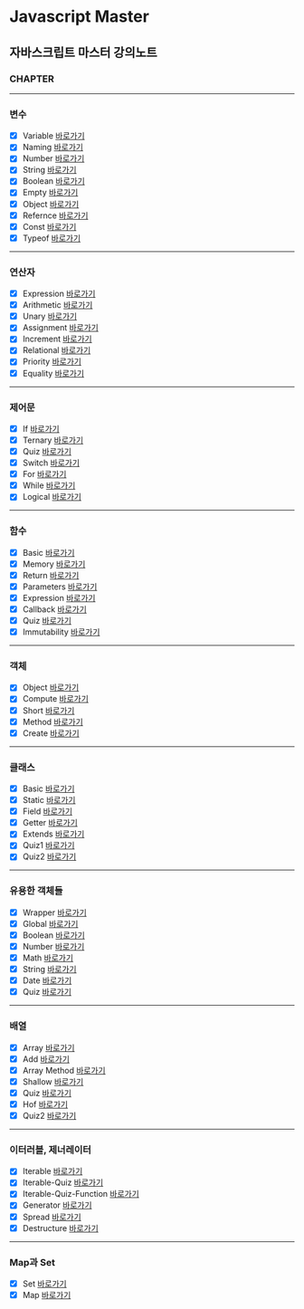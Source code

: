 # Javascript Master

## 자바스크립트 마스터 강의노트

### CHAPTER

---

### 변수

- [x] Variable [바로가기](https://github.com/Stilllee/jsDream/blob/main/1.variable/1.variable.js)
- [x] Naming [바로가기](https://github.com/Stilllee/jsDream/blob/main/1.variable//2.naming.js)
- [x] Number [바로가기](https://github.com/Stilllee/jsDream/blob/main/1.variable//3.number.js)
- [x] String [바로가기](https://github.com/Stilllee/jsDream/blob/main/1.variable//4.string.js)
- [x] Boolean [바로가기](https://github.com/Stilllee/jsDream/blob/main/1.variable//5.boolean.js)
- [x] Empty [바로가기](https://github.com/Stilllee/jsDream/blob/main/1.variable//6.empty.js)
- [x] Object [바로가기](https://github.com/Stilllee/jsDream/blob/main/1.variable//7.object.js)
- [x] Refernce [바로가기](https://github.com/Stilllee/jsDream/blob/main/1.variable//8.refernce.js)
- [x] Const [바로가기](https://github.com/Stilllee/jsDream/blob/main/1.variable//9.const.js)
- [x] Typeof [바로가기](https://github.com/Stilllee/jsDream/blob/main/1.variable//10.typeof.js)

---

### 연산자

- [x] Expression [바로가기](https://github.com/Stilllee/jsDream/blob/main/2.operator/1.expression.js)
- [x] Arithmetic [바로가기](https://github.com/Stilllee/jsDream/blob/main/2.operator/2.arithmetic.js)
- [x] Unary [바로가기](https://github.com/Stilllee/jsDream/blob/main/2.operator/3.unary.js)
- [x] Assignment [바로가기](https://github.com/Stilllee/jsDream/blob/main/2.operator/4.assignment.js)
- [x] Increment [바로가기](https://github.com/Stilllee/jsDream/blob/main/2.operator/5.increment.js)
- [x] Relational [바로가기](https://github.com/Stilllee/jsDream/blob/main/2.operator/6.relational.js)
- [x] Priority [바로가기](https://github.com/Stilllee/jsDream/blob/main/2.operator/7.priority.js)
- [x] Equality [바로가기](https://github.com/Stilllee/jsDream/blob/main/2.operator/8.equality.js)

---

### 제어문

- [x] If [바로가기](https://github.com/Stilllee/jsDream/blob/main/3.control/1.if.js)
- [x] Ternary [바로가기](https://github.com/Stilllee/jsDream/blob/main/3.control/2.ternary.js)
- [x] Quiz [바로가기](https://github.com/Stilllee/jsDream/blob/main/3.control/3.quiz.js)
- [x] Switch [바로가기](https://github.com/Stilllee/jsDream/blob/main/3.control/4.switch.js)
- [x] For [바로가기](https://github.com/Stilllee/jsDream/blob/main/3.control/5.for.js)
- [x] While [바로가기](https://github.com/Stilllee/jsDream/blob/main/3.control/6.while.js)
- [x] Logical [바로가기](https://github.com/Stilllee/jsDream/blob/main/3.control/7.logical.js)

---

### 함수

- [x] Basic [바로가기](https://github.com/Stilllee/jsDream/blob/main/4.function/1.basic.js)
- [x] Memory [바로가기](https://github.com/Stilllee/jsDream/blob/main/4.function/2.memory.js)
- [x] Return [바로가기](https://github.com/Stilllee/jsDream/blob/main/4.function/3.return.js)
- [x] Parameters [바로가기](https://github.com/Stilllee/jsDream/blob/main/4.function/4.parameters.js)
- [x] Expression [바로가기](https://github.com/Stilllee/jsDream/blob/main/4.function/5.expression.js)
- [x] Callback [바로가기](https://github.com/Stilllee/jsDream/blob/main/4.function/6.callback.js)
- [x] Quiz [바로가기](https://github.com/Stilllee/jsDream/blob/main/4.function/7.quiz.js)
- [x] Immutability [바로가기](https://github.com/Stilllee/jsDream/blob/main/4.function/8.immutability.js)

---

### 객체

- [x] Object [바로가기](https://github.com/Stilllee/jsDream/blob/main/5.object/1.object.js)
- [x] Compute [바로가기](https://github.com/Stilllee/jsDream/blob/main/5.object/2.compute.js)
- [x] Short [바로가기](https://github.com/Stilllee/jsDream/blob/main/5.object/3.short.js)
- [x] Method [바로가기](https://github.com/Stilllee/jsDream/blob/main/5.object/4.method.js)
- [x] Create [바로가기](https://github.com/Stilllee/jsDream/blob/main/5.object/5.create.js)

---

### 클래스

- [x] Basic [바로가기](https://github.com/Stilllee/jsDream/blob/main/6.class/1.basic.js)
- [x] Static [바로가기](https://github.com/Stilllee/jsDream/blob/main/6.class/2.static.js)
- [x] Field [바로가기](https://github.com/Stilllee/jsDream/blob/main/6.class/3.field.js)
- [x] Getter [바로가기](https://github.com/Stilllee/jsDream/blob/main/6.class/4.getter.js)
- [x] Extends [바로가기](https://github.com/Stilllee/jsDream/blob/main/6.class/5.extends.js)
- [x] Quiz1 [바로가기](https://github.com/Stilllee/jsDream/blob/main/6.class/6.quiz1.js)
- [x] Quiz2 [바로가기](https://github.com/Stilllee/jsDream/blob/main/6.class/7.quiz2.js)

---

### 유용한 객체들

- [x] Wrapper [바로가기](https://github.com/Stilllee/jsDream/blob/main/7.built-in/1.wrapper.js)
- [x] Global [바로가기](https://github.com/Stilllee/jsDream/blob/main/7.built-in/2.global.js)
- [x] Boolean [바로가기](https://github.com/Stilllee/jsDream/blob/main/7.built-in/3.boolean.js)
- [x] Number [바로가기](https://github.com/Stilllee/jsDream/blob/main/7.built-in/4.number.js)
- [x] Math [바로가기](https://github.com/Stilllee/jsDream/blob/main/7.built-in/5.math.js)
- [x] String [바로가기](https://github.com/Stilllee/jsDream/blob/main/7.built-in/6.string.js)
- [x] Date [바로가기](https://github.com/Stilllee/jsDream/blob/main/7.built-in/7.date.js)
- [x] Quiz [바로가기](https://github.com/Stilllee/jsDream/blob/main/7.built-in/8.quiz.js)

---

### 배열

- [x] Array [바로가기](https://github.com/Stilllee/jsDream/blob/main/8.array/1.array.js)
- [x] Add [바로가기](https://github.com/Stilllee/jsDream/blob/main/8.array/2.add.js)
- [x] Array Method [바로가기](https://github.com/Stilllee/jsDream/blob/main/8.array/3.array-method.js)
- [x] Shallow [바로가기](https://github.com/Stilllee/jsDream/blob/main/8.array/4.shallow.js)
- [x] Quiz [바로가기](https://github.com/Stilllee/jsDream/blob/main/8.array/5.quiz.js)
- [x] Hof [바로가기](https://github.com/Stilllee/jsDream/blob/main/8.array/6.hof.js)
- [x] Quiz2 [바로가기](https://github.com/Stilllee/jsDream/blob/main/8.array/7.quiz.js)

---

### 이터러블, 제너레이터

- [x] Iterable [바로가기](https://github.com/Stilllee/jsDream/blob/main/9.iterator/1.iterable.js)
- [x] Iterable-Quiz [바로가기](https://github.com/Stilllee/jsDream/blob/main/9.iterator/2.iterable-quiz.js)
- [x] Iterable-Quiz-Function [바로가기](https://github.com/Stilllee/jsDream/blob/main/9.iterator/3.iterable-quiz-function.js)
- [x] Generator [바로가기](https://github.com/Stilllee/jsDream/blob/main/9.iterator/4.generator.js)
- [x] Spread [바로가기](https://github.com/Stilllee/jsDream/blob/main/9.iterator/5.spread.js)
- [x] Destructure [바로가기](https://github.com/Stilllee/jsDream/blob/main/9.iterator/6.destructure.js)

---

### Map과 Set

- [x] Set [바로가기](https://github.com/Stilllee/jsDream/blob/main/10.map/1.set.js)
- [x] Map [바로가기](https://github.com/Stilllee/jsDream/blob/main/10.map/2.map.js)

<!--

### 유용한 연산자들

- [] [바로가기]() -->

<!-- ### 주석, 에러처리, 모듈

- [] [바로가기]() -->
<!-- ### 비동기

- [] [바로가기]() -->
<!-- ### 스코프

- [] [바로가기]() -->
<!-- ### 프로토타입

- [] [바로가기]() -->
<!-- ### 클로저

- [] [바로가기]() -->
<!-- ### This

- [] [바로가기]() -->

<!-- ### 바벨

- [] [바로가기]() -->
